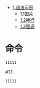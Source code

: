 * [1.语法示例](#命令)
  * [1.1图片](#1.1)
  * [1.2换行](#1.2)
  * [1.3强调](#1.3)

# 命令
```
11111
```

#1.1
```
11111
```